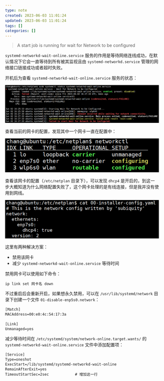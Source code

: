 ```yaml
---
type: note
created: 2023-06-03 11:01:24
updated: 2023-06-03 11:01:24
tags: []
categories: []
---
```


> A start job is running for wait for Network to be configured

`systemd-networkd-wait-online.service` 服务的作用是等待网络连线成功，在默认情况下它会一直等待到所有被其监视且由 `systemd-networkd.service` 管理的网络接口链接成功或者超时失败。

开机后为查看 `systemd-networkd-wait-online.service` 服务的状态：

![](附件/image/ubuntu启动时等待网络时间过长_image_1.png)

查看当前的网卡的配置，发现其中一个网卡一直在配置中：

![](附件/image/ubuntu启动时等待网络时间过长_image_2.png)

查看该网卡的配置（`/etc/netplan` 目录下），可以发现 `dhcp4` 是开启的，到这一步大概知道为什么网络配置失败了，这个网卡处理的是有线连接，但是我并没有使用到网线。

![](附件/image/ubuntu启动时等待网络时间过长_image_3.png)

这里有两种解决方案：

- 禁用该网卡
- 减少 `systemd-networkd-wait-online.service` 等待时间

禁用网卡可以使用如下命令：

```
ip link set 网卡名 down
```

不过重启后会重新开启，如果想永久禁用，可以在 `/usr/lib/systemd/network` 目录下创建一个文件 `01-disable-enp5s0.network`：

```
[Match]
MACAddress=00:e0:4c:54:17:3a

[Link]
Unmanaged=yes
```

减少等待时间在 `/etc/systemd/system/network-online.target.wants/` 的 `systemd-networkd-wait-online.service` 文件中添加配置项：

```
[Service]
Type=oneshot
ExecStart=/lib/systemd/systemd-networkd-wait-online
RemainAfterExit=yes
TimeoutStartSec=2sec            # 增加这一行

```

